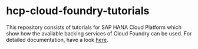 # hcp-cloud-foundry-tutorials
This repository consists of tutorials for SAP HANA Cloud Platform which show how the available backing services of Cloud Foundry can be used. For detailed documentation, have a look [here](https://help.sap.com/viewer/65de2977205c403bbc107264b8eccf4b/Cloud/en-US/8105b26e430a4aea9dc46a7aa6f8d011.html).
